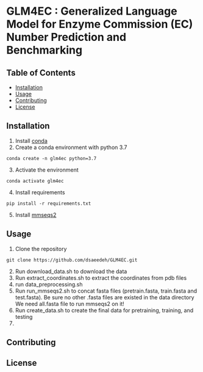 # GLM4EC : Generalized Language Model for Enzyme Commission (EC) Number Prediction and Benchmarking
## Table of Contents

- [Installation](#installation)
- [Usage](#usage)
- [Contributing](#contributing)
- [License](#license)

## Installation
1. Install [conda](https://docs.conda.io/projects/conda/en/latest/user-guide/install/)
2. Create a conda environment with python 3.7
```
conda create -n glm4ec python=3.7
```
3. Activate the environment
```
conda activate glm4ec
```
4. Install requirements
```
pip install -r requirements.txt
```
5. Install [mmseqs2](https://github.com/soedinglab/MMseqs2)

## Usage
1. Clone the repository  
```
git clone https://github.com/dsaeedeh/GLM4EC.git
```
2. Run download_data.sh to download the data
3. Run extract_coordinates.sh to extract the coordinates from pdb files 
4. run data_preprocessing.sh 
5. Run run_mmseqs2.sh to concat fasta files (pretrain.fasta, train.fasta and test.fasta). Be sure no other .fasta files are existed in the data directory
We need all.fasta file to run mmseqs2 on it!
6. Run create_data.sh to create the final data for pretraining, training, and testing
7. 

## Contributing

## License



